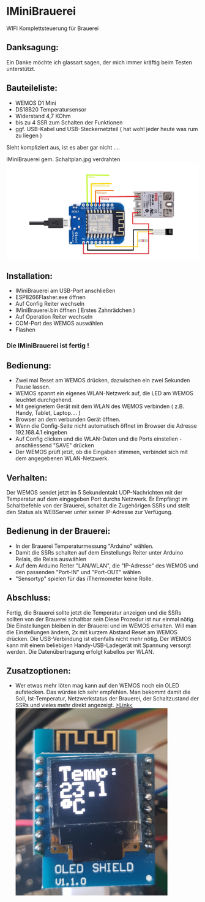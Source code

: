 # IMiniBrauerei
WIFI Komplettsteuerung für Brauerei 

## Danksagung:
Ein Danke möchte ich glassart sagen, der mich immer kräftig beim Testen unterstützt.

## Bauteileliste:

- WEMOS D1 Mini
- DS18B20 Temperatursensor
- Widerstand 4,7 KOhm
- bis zu 4 SSR zum Schalten der Funktionen 
- ggf. USB-Kabel und USB-Steckernetzteil ( hat wohl jeder heute was rum zu liegen )

Sieht kompliziert aus, ist es aber gar nicht ....

IMiniBrauerei gem. Schaltplan.jpg verdrahten
![Schaltplan](Schaltplan.jpg)

## Installation:

- IMiniBrauerei am USB-Port anschließen
- ESP8266Flasher.exe öffnen
- Auf Config Reiter wechseln
- IMiniBrauerei.bin öffnen ( Erstes Zahnrädchen )
- Auf Operation Reiter wechseln
- COM-Port des WEMOS auswählen
- Flashen

### Die IMiniBrauerei ist fertig !

## Bedienung:

- Zwei mal Reset am WEMOS drücken, dazwischen ein zwei Sekunden Pause lassen.
- WEMOS spannt ein eigenes WLAN-Netzwerk auf, die LED am WEMOS leuchtet durchgehend.
- Mit geeignetem Gerät mit dem WLAN des WEMOS verbinden ( z.B. Handy, Tablet, Laptop.... )
- Browser an dem verbunden Gerät öffnen.
- Wenn die Config-Seite nicht automatisch öffnet im Browser die Adresse 192.168.4.1 eingeben
- Auf Config clicken und die WLAN-Daten und die Ports einstellen - anschliessend "SAVE" drücken
- Der WEMOS prüft jetzt, ob die Eingaben stimmen, verbindet sich mit dem angegebenen WLAN-Netzwerk.

## Verhalten:

Der WEMOS sendet jetzt im 5 Sekundentakt UDP-Nachrichten mit der Temperatur auf dem eingegeben Port durchs Netzwerk.
Er Empfängt im Schaltbefehle von der Brauerei, schaltet die Zugehörigen SSRs und stellt den Status als WEBServer unter seiner IP-Adresse zur Verfügung.

## Bedienung in der Brauerei:

- In der Brauerei Temperaturmessung "Arduino" wählen.
- Damit die SSRs schalten auf dem Einstellungs Reiter unter Arduino Relais, die Relais auswählen
- Auf dem Arduino Reiter "LAN/WLAN", die "IP-Adresse" des WEMOS und den passenden "Port-IN" und "Port-OUT" wählen
- "Sensortyp" spielen für das iThermometer keine Rolle. 

## Abschluss:

Fertig, die Brauerei sollte jetzt die Temperatur anzeigen und die SSRs sollten von der Brauerei schaltbar sein
Diese Prozedur ist nur einmal nötig. Die Einstellungen bleiben in der Brauerei und im WEMOS erhalten.
Will man die Einstellungen ändern, 2x mit kurzem Abstand Reset am WEMOS drücken.
Die USB-Verbindung ist ebenfalls nicht mehr nötig. Der WEMOS kann mit einem beliebigen Handy-USB-Ladegerät 
mit Spannung versorgt werden.
Die Datenübertragung erfolgt kabellos per WLAN.

## Zusatzoptionen:
- Wer etwas mehr löten mag kann auf den WEMOS noch ein OLED aufstecken. Das würdee ich sehr empfehlen. Man bekommt damit die Soll, Ist-Temperatur, Netzwerkstatus der Brauerei, der Schaltzustand der SSRs und vieles mehr direkt angezeigt. 
  [>Link<](http://www.ebay.de/itm/WeMos-D1-mini-WiFi-OLED-0-66-I2C-TFT-Modul-ESP8266-NodeMcu-LUA-/291999752242?hash=item43fc8aa032:g:cRAAAOSwjDZYeWj1 "Link zum OLED-Anbieter bei Ebay")  
  ![OLED](OLED.jpg)
  
